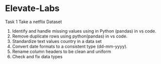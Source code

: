 # Elevate-Labs
Task 1
Take a netflix Dataset
1. Identify and handle missing values using  in Python (pandas) in vs code.
2. Remove duplicate rows using python(pandas) in vs code.
3. Standardize text values country in a data set
4. Convert date formats to a consistent type (dd-mm-yyyy).
5. Rename column headers to be clean and uniform
6. Check and fix data types
